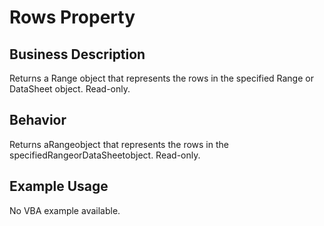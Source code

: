 # Rows Property

## Business Description
Returns a Range object that represents the rows in the specified Range or DataSheet object. Read-only.

## Behavior
Returns aRangeobject that represents the rows in the specifiedRangeorDataSheetobject. Read-only.

## Example Usage
No VBA example available.